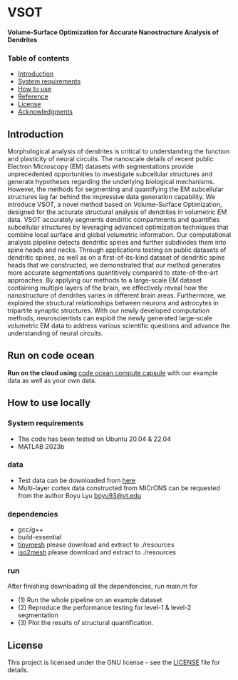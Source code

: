 # VSOT
**Volume-Surface Optimization for Accurate Nanostructure Analysis of Dendrites**

### Table of contents
- [Introduction](#Introduction)
- [System requirements](#System-requirements)
- [How to use](#How-to-use)
- [Reference](#Reference)
- [License](#License)
- [Acknowledgments](#Acknowledgments)

## Introduction
Morphological analysis of dendrites is critical to understanding the function and plasticity of neural circuits. The nanoscale details of recent public Electron Microscopy (EM) datasets with segmentations provide unprecedented opportunities to investigate subcellular structures and generate hypotheses regarding the underlying biological mechanisms. However, the methods for segmenting and quantifying the EM subcellular structures lag far behind the impressive data generation capability. We introduce VSOT, a novel method based on Volume-Surface Optimization, designed for the accurate structural analysis of dendrites in volumetric EM data. VSOT accurately segments dendritic compartments and quantifies subcellular structures by leveraging advanced optimization techniques that combine local surface and global volumetric information. Our computational analysis pipeline detects dendritic spines and further subdivides them into spine heads and necks. Through applications testing on public datasets of dendritic spines, as well as on a first-of-its-kind dataset of dendritic spine heads that we constructed, we demonstrated that our method generates more accurate segmentations quantitively compared to state-of-the-art approaches. By applying our methods to a large-scale EM dataset containing multiple layers of the brain, we effectively reveal how the nanostructure of dendrites varies in different brain areas. Furthermore, we explored the structural relationships between neurons and astrocytes in tripartite synaptic structures. With our newly developed computation methods, neuroscientists can exploit the newly generated large-scale volumetric EM data to address various scientific questions and advance the understanding of neural circuits.


## Run on code ocean
**Run on the cloud using** [code ocean compute capsule](https://codeocean.com/capsule/3574450/tree) with our example data as well as your own data.

## How to use locally

### System requirements
- The code has been tested on Ubuntu 20.04 & 22.04
- MATLAB 2023b

### data
- Test data can be downloaded from [here](https://zenodo.org/records/14884615?token=eyJhbGciOiJIUzUxMiJ9.eyJpZCI6IjYyNjM3ZmVmLTIxNjItNDI0Ny04ZmE0LTVjZjk3ODI4NzYxMiIsImRhdGEiOnt9LCJyYW5kb20iOiJiZjA3YjY3YWE2Njk1MDk3NTcxNWU3YzY1MjdmODMxYyJ9.4XFeYTfOS2D0l5bGCHRLMNl9_okL-0mJkAJDyfYSyrY18Bh69AxSHio7ZQCD2HR0Xgw-BagoaGiit8FjYiKn-A)
- Multi-layer cortex data constructed from MICrONS can be requested from the author Boyu Lyu [boyu93@vt.edu](mailto:boyu93@vt.edu)
### dependencies
- gcc/g++
- build-essential
- [tinymesh](https://github.com/tatsy/tinymesh.git) please download and extract to ./resources
- [iso2mesh](https://github.com/fangq/iso2mesh.git) please download and extract to ./resources
### run
After finishing downloading all the dependencies, run main.m for
- (1) Run the whole pipeline on an example dataset
- (2) Reproduce the performance testing for level-1 & level-2 segmentation
- (3) Plot the results of structural quantification.


## License
This project is licensed under the GNU license - see the [LICENSE](LICENSE) file for details.
